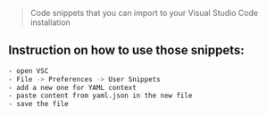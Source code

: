 > Code snippets that you can import to your Visual Studio Code installation

## Instruction on how to use those snippets:

```sh
- open VSC
- File -> Preferences -> User Snippets
- add a new one for YAML context
- paste content from yaml.json in the new file
- save the file
```
